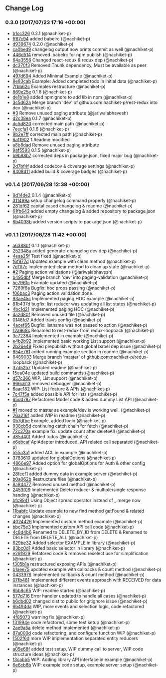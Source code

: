 ## Change Log

### 0.3.0 (2017/07/23 17:16 +00:00)
- [b1cc326](https://github.com/nachiket-p/rest-redux/commit/b1cc326942b009ddc587dd2c65a47bff6c619cb8) 0.2.1 (@nachiket-p)
- [ff67c94](https://github.com/nachiket-p/rest-redux/commit/ff67c94701ec4c74afce9078807ea17c4f366da9) added babelrc (@nachiket-p)
- [d939674](https://github.com/nachiket-p/rest-redux/commit/d9396741416dac0ff63722bd82cff1263179b176) 0.2.0 (@nachiket-p)
- [ca0bed9](https://github.com/nachiket-p/rest-redux/commit/ca0bed9c5eee8a1b6e6eb52c28cbd899d0bea789) changelog output now prints commit as well (@nachiket-p)
- [446d514](https://github.com/nachiket-p/rest-redux/commit/446d5148aa01561a7a572e7e2aead8826a430e0f) removed .babelrc for npm publish (@nachiket-p)
- [64a3556](https://github.com/nachiket-p/rest-redux/commit/64a355675c0fc7ff627007b755dcb582d949ec9c) Changed react-redux & redux dep (@nachiket-p)
- [dc370f3](https://github.com/nachiket-p/rest-redux/commit/dc370f32cb1f9e21b4a03db8e3d4566ebd74fcb7) Removed Thunk dependency, Must be available as peer (@nachiket-p)
- [497d694](https://github.com/nachiket-p/rest-redux/commit/497d694f7ccdfeff80eabbaa622ec813f5511a42) Added Minimal Example (@nachiket-p)
- [8e83cab](https://github.com/nachiket-p/rest-redux/commit/8e83cab86657ea07785e1169b22d6955bcfa711a) Example: Added completed todo in initial data (@nachiket-p)
- [7fbb62c](https://github.com/nachiket-p/rest-redux/commit/7fbb62c61218c739f5511663cf75b5911d77f14f) Examples restructure (@nachiket-p)
- [869e25e](https://github.com/nachiket-p/rest-redux/commit/869e25e3a675ae68ce8686b07f28bc3532c2ab43) 0.1.8 (@nachiket-p)
- [de1b1e8](https://github.com/nachiket-p/rest-redux/commit/de1b1e8cd4d037908a011cb5f407cdf52de6f6e1) added npmignore to add lib in npm (@nachiket-p)
- [3c5d62a](https://github.com/nachiket-p/rest-redux/commit/3c5d62a31a7b900b638e1c36f2f88d1635f652d2) Merge branch 'dev' of github.com:nachiket-p/rest-redux into dev (@nachiket-p)
- [#3](https://github.com/nachiket-p/rest-redux/pull/3) Remove unused paging attribute (@jariwalabhavesh)
- [d2c38ea](https://github.com/nachiket-p/rest-redux/commit/d2c38ea8e506a15db45ab6a1a7ed9cba8e52096c) 0.1.7 (@nachiket-p)
- [dc5d820](https://github.com/nachiket-p/rest-redux/commit/dc5d82045aad8d6e417f4974f6319cee8eeb3415) corrected main path (@nachiket-p)
- [7eecfa1](https://github.com/nachiket-p/rest-redux/commit/7eecfa1472eb701581651bcf0f0a0c9d6ca1bbc8) 0.1.6 (@nachiket-p)
- [9b2e7ff](https://github.com/nachiket-p/rest-redux/commit/9b2e7ffddc7456afa9f3030f900ddc0be51d4d78) corrected main path (@nachiket-p)
- [6a11902](https://github.com/nachiket-p/rest-redux/commit/6a1190294d748ba74665d87957dedf4ebb415e43) 1.Readme  modified
- [a8b8dad](https://github.com/nachiket-p/rest-redux/commit/a8b8dad9a9406ac9b03f93f282f6b8924d8fc705) Remove unused paging attribute
- [9af5593](https://github.com/nachiket-p/rest-redux/commit/9af5593021960fff3aae3620b45730c56c44ce4a) 0.1.5 (@nachiket-p)
- [b9b88b7](https://github.com/nachiket-p/rest-redux/commit/b9b88b748674457632fb74af2431a52d6f1dbbaf) corrected deps in package.json, fixed major bug (@nachiket-p)
- [2d7bf4f](https://github.com/nachiket-p/rest-redux/commit/2d7bf4f5821bdbf7c7232ae16d4d8933669744ce) added codecov & coverage settings (@nachiket-p)
- [8408d11](https://github.com/nachiket-p/rest-redux/commit/8408d114a0414031d59c9824ed52db34a20507e3) added build & coverage badges (@nachiket-p)

### v0.1.4 (2017/06/28 12:38 +00:00)
- [9d14de2](https://github.com/nachiket-p/rest-redux/commit/9d14de2aff2b3e1f6d941cbe2d5f7c9be0408b51) 0.1.4 (@nachiket-p)
- [311499a](https://github.com/nachiket-p/rest-redux/commit/311499abc74207284b46226cc0029de4d63fcf95) setup changelog command properly (@nachiket-p)
- [281df62](https://github.com/nachiket-p/rest-redux/commit/281df6275bf257dc0cbdb4bed2cea78844bad62e) capital cased changelog & readme (@nachiket-p)
- [61fb642](https://github.com/nachiket-p/rest-redux/commit/61fb642d9821d362b061ad8b4ce1643c56c7d795) added empty changelog & added repository to package.json (@nachiket-p)
- [6b4038b](https://github.com/nachiket-p/rest-redux/commit/6b4038b8039d305a91d1e32177bf1acdf0f9c168) added version scripts to package.json (@nachiket-p)

### v0.1.1 (2017/06/28 11:42 +00:00)
- [a6388bf](https://github.com/nachiket-p/rest-redux/commit/a6388bf9eb435af67e6a0e7c192f732ef25a139e) 0.1.1 (@nachiket-p)
- [252348a](https://github.com/nachiket-p/rest-redux/commit/252348a7e98bad048dc4fa6bc6d66a04c86e7c02) added generate-changelog dev dep (@nachiket-p)
- [4eaa25f](https://github.com/nachiket-p/rest-redux/commit/4eaa25f1aa1435732968a91eda2feb7ec28adf19) Test fixed (@nachiket-p)
- [f6f977d](https://github.com/nachiket-p/rest-redux/commit/f6f977d31873c887748687e125ed00ea4d39b138) Updated example with clean method (@nachiket-p)
- [7df1f7c](https://github.com/nachiket-p/rest-redux/commit/7df1f7cb90d0ab5d977bb36a076f23c4d7ca2223) Implemented clear method to clean up state (@nachiket-p)
- [#2](https://github.com/nachiket-p/rest-redux/pull/2) Paging action validations (@jariwalabhavesh)
- [b495dbf](https://github.com/nachiket-p/rest-redux/commit/b495dbfa58748aa1e8c77c09a60b98bc74d77194) Merge branch 'dev' into paging-validation (@nachiket-p)
- [5e7961c](https://github.com/nachiket-p/rest-redux/commit/5e7961c3f99f9039f72001a24816451dc78918ba) Example updated (@nachiket-p)
- [7269f8a](https://github.com/nachiket-p/rest-redux/commit/7269f8a44a9e31a953256b51b73bdc1c6169bba4) Bugfix: hoc props passing (@nachiket-p)
- [f06bac3](https://github.com/nachiket-p/rest-redux/commit/f06bac38b775036a0010f26ce15fa6316f7102fd) Paging action validation done.
- [93ae45c](https://github.com/nachiket-p/rest-redux/commit/93ae45ce9b9181694a11e5d46aa4e1b2f896861a) Implemented paging HOC example (@nachiket-p)
- [81b437d](https://github.com/nachiket-p/rest-redux/commit/81b437de38ff6117c9ea7d6bfa0ce0bcc0d3a97c) bugfix: list reducer was updating all list states (@nachiket-p)
- [4bc1d21](https://github.com/nachiket-p/rest-redux/commit/4bc1d21f3a4e5fd3b6e0f1b78f1e42e0066a8701) Implemented paging HOC (@nachiket-p)
- [da2d80f](https://github.com/nachiket-p/rest-redux/commit/da2d80fb14896c5d64c13979d363db59c2968f0b) Removed unused file (@nachiket-p)
- [0148fd7](https://github.com/nachiket-p/rest-redux/commit/0148fd7e03355b1b1dc1cd2fbf54008fa10947ee) Added travis config (@nachiket-p)
- [4acef65](https://github.com/nachiket-p/rest-redux/commit/4acef65b16e8754f3e0b131f7598c6453a4341bf) Bugfix: listname was not passed to action (@nachiket-p)
- [12a968c](https://github.com/nachiket-p/rest-redux/commit/12a968ca014410701a1f264f14d21d3cede95a38) Renamed to rest-redux from redux-loopback (@nachiket-p)
- [3c72364](https://github.com/nachiket-p/rest-redux/commit/3c723641c8a8c2168a48949f2ee0821ff58a960e) Implemented in example (@nachiket-p)
- [e4b2b92](https://github.com/nachiket-p/rest-redux/commit/e4b2b92244d0414084fc0acc0cb7e4c3e67b1517) Implemented basic working List support (@nachiket-p)
- [2b26e49](https://github.com/nachiket-p/rest-redux/commit/2b26e4976cc9d9d49950c8d9be373f4221a5f33e) Fixed prepublish without global babel dep issue (@nachiket-p)
- [654e761](https://github.com/nachiket-p/rest-redux/commit/654e761c98f919fdbcc2511ed7b268fe73447663) added running example section in readme (@nachiket-p)
- [8489033](https://github.com/nachiket-p/rest-redux/commit/8489033aa7fd6d6e98455af8075227dbfd727f2b) Merge branch 'master' of github.com:nachiket-p/redux-loopback (@nachiket-p)
- [37d52b7](https://github.com/nachiket-p/rest-redux/commit/37d52b72b999fbf86ba08468d0fa6292e850ec15) Updated readme (@nachiket-p)
- [15ea04e](https://github.com/nachiket-p/rest-redux/commit/15ea04e54fc4c24edd94fd592fa6ec8bf6021af4) updated build commands (@nachiket-p)
- [d57c366](https://github.com/nachiket-p/rest-redux/commit/d57c36659285acdc54753fc54ea1d38d05fc662f) WIP,  List support (@nachiket-p)
- [966c613](https://github.com/nachiket-p/rest-redux/commit/966c6132828dc280eff503dcf23695a87a380070) removed debugger (@nachiket-p)
- [6aae182](https://github.com/nachiket-p/rest-redux/commit/6aae182ec692bf25a37d160f425bdcf9ddbe7287) WIP: List feature & APIs (@nachiket-p)
- [7c47f5e](https://github.com/nachiket-p/rest-redux/commit/7c47f5e81774331bc60644dc303f5eea81a94fd5) added possible API  for lists (@nachiket-p)
- [65dd787](https://github.com/nachiket-p/rest-redux/commit/65dd787705e8f645135446dbdb03c56d18cc4962) Refactored Model code & added dummy List API (@nachiket-p)
- [#1](https://github.com/nachiket-p/rest-redux/pull/1) moved to master as example/dev is working well. (@nachiket-p)
- [26a216f](https://github.com/nachiket-p/rest-redux/commit/26a216f0d25df1e6aef86e07577b9d4f276057fe) added WIP in readme (@nachiket-p)
- [0b7dfbe](https://github.com/nachiket-p/rest-redux/commit/0b7dfbef613622ebd1b0e0e9e90920476ac47420) Example, added login (@nachiket-p)
- [938cb5d](https://github.com/nachiket-p/rest-redux/commit/938cb5dfde49957d361d547d05178a0cd1c809df) continuing catch chain for fetch (@nachiket-p)
- [72c270a](https://github.com/nachiket-p/rest-redux/commit/72c270a230fa6524cc51c33fc25bcb10f54765f7) example fix: update count after deleteAll (@nachiket-p)
- [d85d40f](https://github.com/nachiket-p/rest-redux/commit/d85d40f5912ca87d3a750624adbeef5dd59a9969) Added todos (@nachiket-p)
- [e6ebcaf](https://github.com/nachiket-p/rest-redux/commit/e6ebcaf7172c2c13ec7cc433b2645092c2a0596b) ApiAdapter introduced, API related call separated (@nachiket-p)
- [555a3a1](https://github.com/nachiket-p/rest-redux/commit/555a3a1f872b736f737aa796775e06f0bb8756be) added ACL in example (@nachiket-p)
- [3783610](https://github.com/nachiket-p/rest-redux/commit/3783610c502fa63f4c5565ccb872a576bfeea91a) updated for globalOptions (@nachiket-p)
- [4866e97](https://github.com/nachiket-p/rest-redux/commit/4866e97623e303248333f17acd14182a3f0d61df) Added option for globalOptions for Auth & other config (@nachiket-p)
- [28fcef1](https://github.com/nachiket-p/rest-redux/commit/28fcef19715dc59c55b3bed500b9c79b3bc92e99) added dummy data in example server (@nachiket-p)
- [b0a062b](https://github.com/nachiket-p/rest-redux/commit/b0a062b1120ac76942e97985829741da2dfb2588) Restructure files (@nachiket-p)
- [8a84477](https://github.com/nachiket-p/rest-redux/commit/8a8447726094931ded2ea52e622288b83736360a) Removed unused method (@nachiket-p)
- [2453f09](https://github.com/nachiket-p/rest-redux/commit/2453f09d569e327ed258c2aa03056d2f5710261c) Implemented Delete reducer & multiple/single response handing (@nachiket-p)
- [bfc9941](https://github.com/nachiket-p/rest-redux/commit/bfc9941778152c11d3340de4ed3a4206ad213837) Using Object spread operator instead of _.merge now (@nachiket-p)
- [11babfc](https://github.com/nachiket-p/rest-redux/commit/11babfc6ddf67af250613a7d8f384f5e0b63704c) Update example to new find method getFound & related changes (@nachiket-p)
- [4024426](https://github.com/nachiket-p/rest-redux/commit/4024426de654a8ea052f5d2bf4633f51da46d305) Implemented custom method example (@nachiket-p)
- [bbc75e3](https://github.com/nachiket-p/rest-redux/commit/bbc75e3ed5fec4fbb717947da8404a566feccf32) Implemented custom API call code (@nachiket-p)
- [4c8d4b6](https://github.com/nachiket-p/rest-redux/commit/4c8d4b6b84163a252534c59fd1efb4a2fb6c89ad) Renamed to DELETE_BY_ID from DELETE & Renamed to DELETE from DELETE_ALL (@nachiket-p)
- [629be32](https://github.com/nachiket-p/rest-redux/commit/629be32c181579369dc0ae8604db9790ac8ea79f) Added  selector EXAMPLE in library (@nachiket-p)
- [83bc0d1](https://github.com/nachiket-p/rest-redux/commit/83bc0d1cdf248336aec0b8546f9a7e06294998c7) Added basic selector in library (@nachiket-p)
- [e291929](https://github.com/nachiket-p/rest-redux/commit/e2919291a25fc1905f7ec1f684046ef08abef2dd) Refatored code & removed reselect use for simplification (@nachiket-p)
- [f305b1a](https://github.com/nachiket-p/rest-redux/commit/f305b1a93f15068772fe8a4987cfe9112f2dd5da) restructured exposing APIs (@nachiket-p)
- [b1aee75](https://github.com/nachiket-p/rest-redux/commit/b1aee751cf9393bfda8849bc0c5ba8850a573b21) updated example with callbacks & count method (@nachiket-p)
- [0433976](https://github.com/nachiket-p/rest-redux/commit/0433976c7ce92bcdcab8f7434b615a81939d7964) Implemented callbacks & count method (@nachiket-p)
- [07fb481](https://github.com/nachiket-p/rest-redux/commit/07fb481fde76cd54fe629fce6aa7bc24a49ced42) Implemented different events approach with RECEIVED for data instances (@nachiket-p)
- [6bb8c65](https://github.com/nachiket-p/rest-redux/commit/6bb8c65a8620f3a809929e9fd031038f729790a7) WIP: readme started (@nachiket-p)
- [577d716](https://github.com/nachiket-p/rest-redux/commit/577d7163ffbf5a31b7840161c7990aac3e80f0bd) Error handler updated to handle all cases (@nachiket-p)
- [b6dbd02](https://github.com/nachiket-p/rest-redux/commit/b6dbd02480d3bd6761db99fd0a879c271974c66a) changed dist to public for gitignore issue (@nachiket-p)
- [6b494da](https://github.com/nachiket-p/rest-redux/commit/6b494da7736531597ff24fea0bc46c629212a200) WIP, more events and selection logic, code refactored (@nachiket-p)
- [4f85073](https://github.com/nachiket-p/rest-redux/commit/4f8507360d5d4f4b182b2fb17cbd5033a517fd57) warning fix (@nachiket-p)
- [131994e](https://github.com/nachiket-p/rest-redux/commit/131994eaa6130b71c197606dc176618446cd66cd) code refactored, some test setup (@nachiket-p)
- [2ae9a5a](https://github.com/nachiket-p/rest-redux/commit/2ae9a5a9cb65cd128335c870185fd650fa46129c) delete method implemented (@nachiket-p)
- [87a000d](https://github.com/nachiket-p/rest-redux/commit/87a000d9436462be9013a101ae0999ea16a7f066) code refactoring, and configure function WIP (@nachiket-p)
- [1502f6d](https://github.com/nachiket-p/rest-redux/commit/1502f6d1c9bb82b465cb467c3cf67cd600270ec7) more WIP implementation separated entity reducers (@nachiket-p)
- [a05e68f](https://github.com/nachiket-p/rest-redux/commit/a05e68fed94fa4045d14c88f5c104596d3e4187a) added test setup, WIP dummy call to server, WIP code structure ideas (@nachiket-p)
- [f3cabb5](https://github.com/nachiket-p/rest-redux/commit/f3cabb57ff5c1295fdbcf0da1a833a081e1fed06) WIP: Adding library API interface in example (@nachiket-p)
- [6e6cb8b](https://github.com/nachiket-p/rest-redux/commit/6e6cb8b021d0bf8e52df3d0612850acc8a49f0d0) WIP: example code setup, example server setup (@nachiket-p)